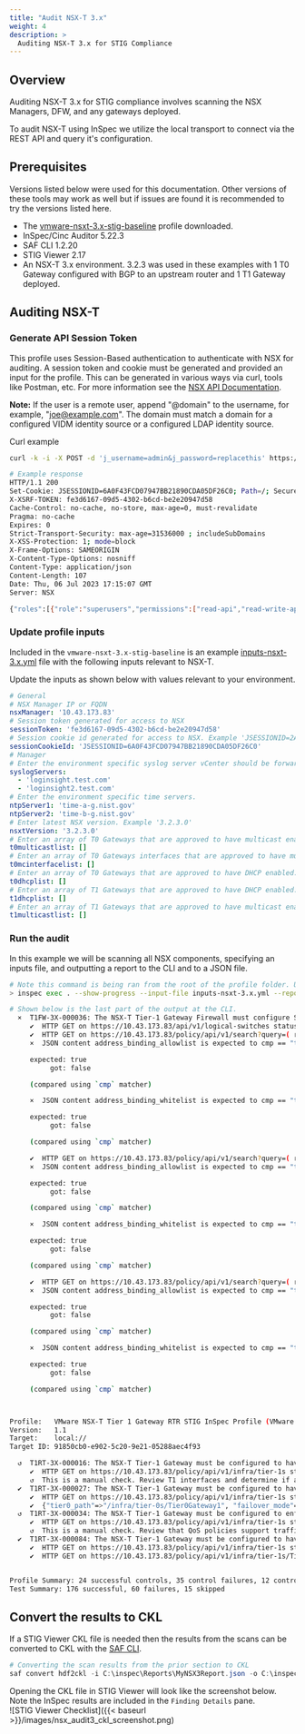 ```yaml
---
title: "Audit NSX-T 3.x"
weight: 4
description: >
  Auditing NSX-T 3.x for STIG Compliance
---
```

## Overview
Auditing NSX-T 3.x for STIG compliance involves scanning the NSX Managers, DFW, and any gateways deployed.

To audit NSX-T using InSpec we utilize the local transport to connect via the REST API and query it's configuration.  

## Prerequisites
Versions listed below were used for this documentation. Other versions of these tools may work as well but if issues are found it is recommended to try the versions listed here.  

* The [vmware-nsxt-3.x-stig-baseline](https://github.com/vmware/dod-compliance-and-automation/tree/master/nsx/3.x/inspec/vmware-nsxt-3.x-stig-baseline) profile downloaded.
* InSpec/Cinc Auditor 5.22.3
* SAF CLI 1.2.20
* STIG Viewer 2.17
* An NSX-T 3.x environment. 3.2.3 was used in these examples with 1 T0 Gateway configured with BGP to an upstream router and 1 T1 Gateway deployed.

## Auditing NSX-T
### Generate API Session Token
This profile uses Session-Based authentication to authenticate with NSX for auditing. A session token and cookie must be generated and provided an input for the profile. This can be generated in various ways via curl, tools like Postman, etc. For more information see the [NSX API Documentation](https://developer.vmware.com/apis/1248/nsx-t).

**Note:** If the user is a remote user, append "@domain" to the username, for example, "joe@example.com". The domain must match a domain for a configured VIDM identity source or a configured LDAP identity source.  

Curl example
```bash
curl -k -i -X POST -d 'j_username=admin&j_password=replacethis' https://10.43.173.83/api/session/create

# Example response
HTTP/1.1 200
Set-Cookie: JSESSIONID=6A0F43FCD07947BB21890CDA05DF26C0; Path=/; Secure; HttpOnly
X-XSRF-TOKEN: fe3d6167-09d5-4302-b6cd-be2e20947d58
Cache-Control: no-cache, no-store, max-age=0, must-revalidate
Pragma: no-cache
Expires: 0
Strict-Transport-Security: max-age=31536000 ; includeSubDomains
X-XSS-Protection: 1; mode=block
X-Frame-Options: SAMEORIGIN
X-Content-Type-Options: nosniff
Content-Type: application/json
Content-Length: 107
Date: Thu, 06 Jul 2023 17:15:07 GMT
Server: NSX

{"roles":[{"role":"superusers","permissions":["read-api","read-write-api","read-cli","read-write-cli"]}]}
```

### Update profile inputs
Included in the `vmware-nsxt-3.x-stig-baseline` is an example [inputs-nsxt-3.x.yml](https://github.com/vmware/dod-compliance-and-automation/blob/master/nsx/3.x/inspec/vmware-nsxt-3.x-stig-baseline/inputs-nsxt-3.x.yml) file with the following inputs relevant to NSX-T.

Update the inputs as shown below with values relevant to your environment.
```yaml
# General
# NSX Manager IP or FQDN
nsxManager: '10.43.173.83'
# Session token generated for access to NSX
sessionToken: 'fe3d6167-09d5-4302-b6cd-be2e20947d58'
# Session cookie id generated for access to NSX. Example 'JSESSIONID=2A165FCF851CA50FCD038DFC8E770038'
sessionCookieId: 'JSESSIONID=6A0F43FCD07947BB21890CDA05DF26C0'
# Manager
# Enter the environment specific syslog server vCenter should be forwarding logs to.
syslogServers:
  - 'loginsight.test.com'
  - 'loginsight2.test.com'
# Enter the environment specific time servers.
ntpServer1: 'time-a-g.nist.gov'
ntpServer2: 'time-b-g.nist.gov'
# Enter latest NSX version. Example '3.2.3.0'
nsxtVersion: '3.2.3.0'
# Enter an array of T0 Gateways that are approved to have multicast enabled.
t0multicastlist: []
# Enter an array of T0 Gateways interfaces that are approved to have multicast enabled.
t0mcinterfacelist: []
# Enter an array of T0 Gateways that are approved to have DHCP enabled.
t0dhcplist: []
# Enter an array of T1 Gateways that are approved to have DHCP enabled.
t1dhcplist: []
# Enter an array of T1 Gateways that are approved to have multicast enabled.
t1multicastlist: []
```

### Run the audit
In this example we will be scanning all NSX components, specifying an inputs file, and outputting a report to the CLI and to a JSON file.  
```bash
# Note this command is being ran from the root of the profile folder. Update paths as needed if running from a different location.
> inspec exec . --show-progress --input-file inputs-nsxt-3.x.yml --reporter=cli json:/mnt/c/Inspec/Reports/MyNSX3Report.json

# Shown below is the last part of the output at the CLI.
  ×  T1FW-3X-000036: The NSX-T Tier-1 Gateway Firewall must configure SpoofGuard to block outbound IP packets that contain illegitimate packet attributes. (6 failed)
     ✔  HTTP GET on https://10.43.173.83/api/v1/logical-switches status is expected to cmp == 200
     ✔  HTTP GET on https://10.43.173.83/policy/api/v1/search?query=( resource_type:SpoofGuardProfile AND unique_id:fad98876-d7ff-11e4-b9d6-1681e6b88ec1 ) status is expected to cmp == 200
     ×  JSON content address_binding_allowlist is expected to cmp == "true"

     expected: true
          got: false

     (compared using `cmp` matcher)

     ×  JSON content address_binding_whitelist is expected to cmp == "true"

     expected: true
          got: false

     (compared using `cmp` matcher)

     ✔  HTTP GET on https://10.43.173.83/policy/api/v1/search?query=( resource_type:SpoofGuardProfile AND unique_id:fad98876-d7ff-11e4-b9d6-1681e6b88ec1 ) status is expected to cmp == 200
     ×  JSON content address_binding_allowlist is expected to cmp == "true"

     expected: true
          got: false

     (compared using `cmp` matcher)

     ×  JSON content address_binding_whitelist is expected to cmp == "true"

     expected: true
          got: false

     (compared using `cmp` matcher)

     ✔  HTTP GET on https://10.43.173.83/policy/api/v1/search?query=( resource_type:SpoofGuardProfile AND unique_id:fad98876-d7ff-11e4-b9d6-1681e6b88ec1 ) status is expected to cmp == 200
     ×  JSON content address_binding_allowlist is expected to cmp == "true"

     expected: true
          got: false

     (compared using `cmp` matcher)

     ×  JSON content address_binding_whitelist is expected to cmp == "true"

     expected: true
          got: false

     (compared using `cmp` matcher)



Profile:   VMware NSX-T Tier 1 Gateway RTR STIG InSpec Profile (VMware NSX-T Tier 1 Gateway RTR STIG InSpec Profile)
Version:   1.1
Target:    local://
Target ID: 91850cb0-e902-5c20-9e21-05288aec4f93

  ↺  T1RT-3X-000016: The NSX-T Tier-1 Gateway must be configured to have all inactive interfaces removed. (1 skipped)
     ✔  HTTP GET on https://10.43.173.83/policy/api/v1/infra/tier-1s status is expected to cmp == 200
     ↺  This is a manual check. Review T1 interfaces and determine if any existing interfaces are orphaned and should be removed.
  ✔  T1RT-3X-000027: The NSX-T Tier-1 Gateway must be configured to have the DHCP service disabled if not in use.
     ✔  HTTP GET on https://10.43.173.83/policy/api/v1/infra/tier-1s status is expected to cmp == 200
     ✔  {"tier0_path"=>"/infra/tier-0s/Tier0Gateway1", "failover_mode"=>"NON_PREEMPTIVE", "enable_standby_relocation"=>false, "route_advertisement_types"=>["TIER1_CONNECTED", "TIER1_STATIC_ROUTES"], "route_advertisement_rules"=>[{"name"=>"Rule 1", "subnets"=>["192.168.1.0/24", "192.168.2.0/24"], "prefix_operator"=>"GE", "action"=>"PERMIT"}], "force_whitelisting"=>false, "default_rule_logging"=>false, "disable_firewall"=>false, "ipv6_profile_paths"=>["/infra/ipv6-ndra-profiles/default", "/infra/ipv6-dad-profiles/default"], "pool_allocation"=>"ROUTING", "advanced_config"=>{"traffic_back_to_source"=>false}, "resource_type"=>"Tier1", "id"=>"Tier1Gateway1", "display_name"=>"Tier1Gateway1", "description"=>"Tier1-1 created through automation", "path"=>"/infra/tier-1s/Tier1Gateway1", "relative_path"=>"Tier1Gateway1", "parent_path"=>"/infra", "unique_id"=>"74a2d444-07e6-49c9-bdb8-973c1ad81524", "realization_id"=>"74a2d444-07e6-49c9-bdb8-973c1ad81524", "marked_for_delete"=>false, "overridden"=>false, "_create_time"=>1688661706117, "_create_user"=>"admin", "_last_modified_time"=>1688661706117, "_last_modified_user"=>"admin", "_system_owned"=>false, "_protection"=>"NOT_PROTECTED", "_revision"=>0} ["dhcp_config_paths"] is expected to equal nil
  ↺  T1RT-3X-000034: The NSX-T Tier-1 Gateway must be configured to enforce a Quality-of-Service (QoS) policy to limit the effects of packet flooding denial-of-service (DoS) attacks. (1 skipped)
     ✔  HTTP GET on https://10.43.173.83/policy/api/v1/infra/tier-1s status is expected to cmp == 200
     ↺  This is a manual check. Review that QoS policies support traffic priorities specified by the Combatant Commands/Services/Agencies needed to ensure sufficient capacity for mission-critical traffic.
  ✔  T1RT-3X-000084: The NSX-T Tier-1 Gateway must be configured to have multicast disabled if not in use.
     ✔  HTTP GET on https://10.43.173.83/policy/api/v1/infra/tier-1s status is expected to cmp == 200
     ✔  HTTP GET on https://10.43.173.83/policy/api/v1/infra/tier-1s/Tier1Gateway1/locale-services/Tier1LocalServices-1/multicast status is expected to cmp == 404


Profile Summary: 24 successful controls, 35 control failures, 12 controls skipped
Test Summary: 176 successful, 60 failures, 15 skipped
```

## Convert the results to CKL
If a STIG Viewer CKL file is needed then the results from the scans can be converted to CKL with the [SAF CLI](/docs/automation-tools/safcli/).

```powershell
# Converting the scan results from the prior section to CKL
saf convert hdf2ckl -i C:\inspec\Reports\MyNSX3Report.json -o C:\inspec\Reports\MyNSX3Report.ckl --hostname 10.43.173.83 --fqdn 10.43.173.83 --ip 10.43.173.83 --mac 00:00:00:00:00:00
```

Opening the CKL file in STIG Viewer will look like the screenshot below. Note the InSpec results are included in the `Finding Details` pane.  
![STIG Viewer Checklist]({{< baseurl >}}/images/nsx_audit3_ckl_screenshot.png)